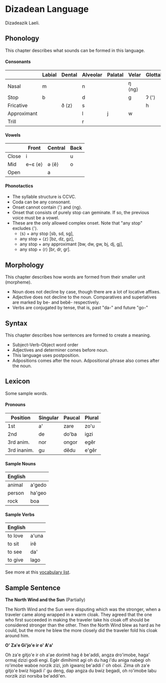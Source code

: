 # Dizadean Language
Dizadeazik Laeli.

## Phonology
This chapter describes what sounds can be formed in this language.

#### Consonants

|             | Labial | Dental | Alveolar | Palatal | Velar  | Glottal |
|-------------|--------|--------|----------|---------|--------|---------|
| Nasal       | m      |        | n        |         | ŋ ⟨ng⟩ |         |
| Stop        | b      |        | d        |         | g      | ʔ ⟨'⟩   |
| Fricative   |        | ð ⟨z⟩  | s        |         |        | h       |
| Approximant |        |        | l        | j       | w      |         |
| Trill       |        |        | r        |         |        |         |

#### Vowels

|       | Front   | Central | Back |
|-------|---------|---------|------|
| Close | i       |         | u    |
| Mid   | e~ɛ ⟨e⟩ | ə ⟨ê⟩   | o    |
| Open  |         | a       |      |

#### Phonotactics
- The syllable structure is CCVC.
- Coda can be any consonant.
- Onset cannot contain ⟨'⟩ and ⟨ng⟩.
- Onset that consists of purely stop can geminate. If so, the previous voice must be a vowel.
- These are the only allowed complex onset. Note that "any stop" excludes ⟨'⟩.
    - ⟨s⟩ + any stop [sb, sd, sg],
    - any stop + ⟨z⟩ [bz, dz, gz],
    - any stop + any approximant [bw, dw, gw, bj, dj, gj],
    - any stop + ⟨r⟩ [br, dr, gr].

## Morphology

This chapter describes how words are formed from their smaller unit (morpheme).
- Noun does not decline by case, though there are a lot of locative affixes.
- Adjective does not decline to the noun. Comparatives and superlatives are marked by be- and bebê- respectively. 
- Verbs are conjugated by tense, that is, past "da-" and future "go-"

## Syntax

This chapter describes how sentences are formed to create a meaning.

- Subject-Verb-Object word order
- Adjectives and determiner comes before noun.
- This language uses postposition.
- Adpositions comes after the noun. Adpositional phrase also comes after the noun.

## Lexicon
Some sample words.

#### Pronouns
| Position    | Singular | Paucal | Plural |
|-------------|----------|--------|--------|
| 1st         | a'       | zare   | zo'u   |
| 2nd         | de       | do'ba  | igzi   |
| 3rd anim.   | nor      | ongor  | egêr   |
| 3rd inanim. | gu       | dêdu   | e'gêr  |


#### Sample Nouns
| English |        |
|---------|--------|
| animal  | a'gedo |
| person  | ha'geo |
| rock    | boa    |

#### Sample Verbs
| English |       |
|---------|-------|
| to love | a'una |
| to sit  | irê   |
| to see  | da'   |
| to give | lago  |

See more at this [vocabulary list](vocabulary.md).

## Sample Sentence

**The North Wind and the Sun** (Partially)

The North Wind and the Sun were disputing which was the stronger, when a traveler came along wrapped in a warm cloak. They agreed that the one who first succeeded in making the traveler take his cloak off should be considered stronger than the other. Then the North Wind blew as hard as he could, but the more he blew the more closely did the traveler fold his cloak around him.

**O' Za'e Gi'jo'e ir o' A'a'**

Oh za'e gitjo'e ir oh a'ae dorimit hag ê be'addi, angza dro'imobe, haga' ormaj dzizi godi engi. Egêr dimihimit agi oh du hag i'du aniga nabegi oh ro'imobe waboe norzik zizi, joh igwaroj be'addi i' oh oboi. Zima oh za'e gitjo'e bwiz higadi i' gu deng, dap angza du bwiz begadi, oh ro'imobe labu norzik zizi norsiba be'addi'en.